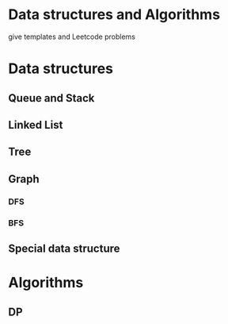 # Data structures and Algorithms
give templates and Leetcode problems
# Data structures
## Queue and Stack
## Linked List
## Tree
## Graph 
### DFS
### BFS
## Special data structure
# Algorithms
## DP